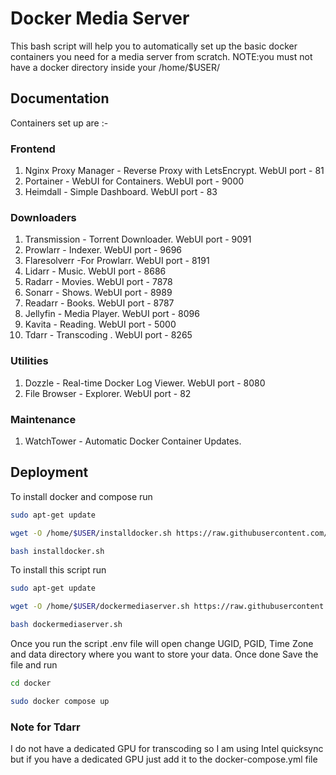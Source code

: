 
# Docker Media Server

This bash script will help you to automatically set up the basic docker containers you need for a media server from scratch.
NOTE:you must not have a docker directory inside your /home/$USER/


## Documentation

Containers set up are :-
### Frontend

1. Nginx Proxy Manager - Reverse Proxy with LetsEncrypt. WebUI port - 81
2. Portainer - WebUI for Containers. WebUI port - 9000
3. Heimdall - Simple Dashboard. WebUI port - 83

### Downloaders

1. Transmission - Torrent Downloader. WebUI port - 9091
2. Prowlarr - Indexer. WebUI port - 9696
3. Flaresolverr -For Prowlarr.  WebUI port - 8191
4. Lidarr - Music. WebUI port - 8686
5. Radarr - Movies. WebUI port - 7878
6. Sonarr - Shows. WebUI port - 8989
7. Readarr - Books. WebUI port - 8787
8. Jellyfin - Media Player. WebUI port - 8096
9. Kavita - Reading. WebUI port - 5000
10. Tdarr - Transcoding . WebUI port - 8265

### Utilities

1. Dozzle - Real-time Docker Log Viewer. WebUI port - 8080
2. File Browser - Explorer. WebUI port - 82

### Maintenance

1. WatchTower - Automatic Docker Container Updates. 
## Deployment

To install docker and compose run
```bash
sudo apt-get update
```

```bash
wget -O /home/$USER/installdocker.sh https://raw.githubusercontent.com/Indian-Techie09/docker-media-server/main/installdocker.sh
```
```bash
bash installdocker.sh
```
To install this script run
```bash
sudo apt-get update
```

```bash
wget -O /home/$USER/dockermediaserver.sh https://raw.githubusercontent.com/Indian-Techie09/docker-media-server/main/docker-media-server.sh
```
```bash
bash dockermediaserver.sh
```
Once you run the script .env file will open change UGID, PGID, Time Zone and data directory where you want to store your data.
Once done Save the file and run
```bash
cd docker
```
```bash
sudo docker compose up
```
### Note for Tdarr

I do not have a dedicated GPU for transcoding so I am using Intel quicksync but if you have a dedicated GPU just add it to the docker-compose.yml file 
